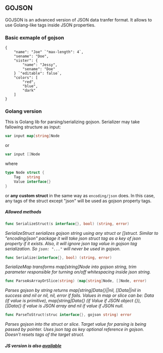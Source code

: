 ## GOJSON

GOJSON is an advanced version of JSON data tranfer format. It allows to use Golang-like tags inside JSON properties.

### Basic exmaple of gojson

```
{
    "name": "Joe" `"max-length": 4`,
    "sename": "Doe",
    "sister": {
        "name": "Jessy",
        "sename": "Doe"
    } `"editable": false`,
    "colors": [
        "red",
        "blue",
        "dark"
    ]
}
```

### Golang version

This is Golang lib for parsing/serializing gojson. Serializer may take fallowing structure as input:

```go
var input map[string]Node
```

or

```go
var input []Node
```

where

```go
type Node struct {
	Tag   string
	Value interface{}
}
```

or __any custom struct__ in the same way as `encoding/json` does. In this case,
any tags of the struct except "json" will be used as gojson property tags.


##### Allowed methods

```go
func SerializeStruct(s interface{}, bool) (string, error)
```

_SerializeStruct serializes gojson string using any struct or []struct._
_Similar to "encoding/json" package it will take json struct tag as a_
_key of json property if it exists. Also, it will ignore json tag value in_
_gojson tag serialization. So `json: "..."` will never be used in gojson._


```go
func Serialize(interface{}, bool) (string, error)
```

_SerializeMap transforms map[string]Node into gojson string, trim parameter_
_responsible for turning on/off whitespacing inside json string._


```go
func ParseAsArrayOrSlice(string) (map[string]Node, []Node, error)
```

_Parses gojson by string returns map[string]Data{}||nil, []Data||nil in success and nil_
_or nil, nil, error if fails. Values in map or slice can be: Data (if value is primitive),_
_map[string]Data{} (if Value if JSON object {}), []Data{} if value is_
_JSON array and nil if value if JSON null._


```go
func ParseToStruct(struc interface{}, gojson string) error
```

_Parses gojson into the struct or slice. Target value for parsing is being passed by pointer._
_Uses json tag as key optional reference in gojson. Doesn't resets tags of the target struct._



##### JS version is also [available](https://github.com/lempiy/GO_JSON_JS)

